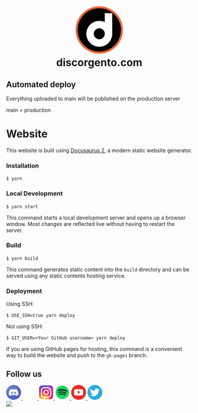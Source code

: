 <h1 align="center">
    <img src="static/img/discorgento-logo.png" alt="Discorgento logo" width="128" height="128" title="Discorgento"/> 
  <br>
  discorgento.com
  <br>
</h1>

## Automated deploy

Everything uploaded to main will be published on the production server

main = production


# Website

This website is built using [Docusaurus 2](https://docusaurus.io/), a modern static website generator.

### Installation

```
$ yarn
```

### Local Development

```
$ yarn start
```

This command starts a local development server and opens up a browser window. Most changes are reflected live without having to restart the server.

### Build

```
$ yarn build
```

This command generates static content into the `build` directory and can be served using any static contents hosting service.

### Deployment

Using SSH:

```
$ USE_SSH=true yarn deploy
```

Not using SSH:

```
$ GIT_USER=<Your GitHub username> yarn deploy
```

If you are using GitHub pages for hosting, this command is a convenient way to build the website and push to the `gh-pages` branch.


## Follow us

<div class="bottom-bar">
        <a href="https://discord.io/Discorgento" target="_blank" title="Discord">
            <img src="./imgs/social/discord-icon.png" width="40" height="40" />
        </a>
        <a href="https://github.com/discorgento" target="_blank" title="Github">
            <img
                src="./imgs/social/github-logo.png" width="40" height="40"/>
        </a>
        <a href="https://www.instagram.com/discorgento/" target="_blank" title="Instagram">
            <img
                src="./imgs/social/instagram-icon.png" width="40" height="40"/>
        </a>
        <a href="https://open.spotify.com/show/5h3gKepBezY4Iz5LM79nUn" target="_blank" title="Spotify">
            <img
                src="./imgs/social/spotify-icon.png" width="40" height="40"/>
        </a>
        <a href="https://www.youtube.com/channel/UChJitnyFtNOoCe6cu-rHcow" target="_blank" title="Youtube">
            <img
                src="./imgs/social/youtube-icon.png" width="40" height="40"/>
        </a>
        <a href="https://twitter.com/discorgento" target="_blank" title="Twitter">
            <img
                src="./imgs/social/twitter-logo.png" width="40" height="40"/>
        </a>
    </div>


<a href="https://github.com/discorgento/discorgento.com/graphs/contributors">
  <img src="https://contrib.rocks/image?repo=discorgento/discorgento.com" />
</a>